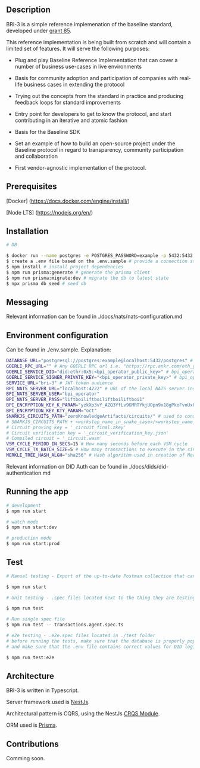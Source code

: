 ## Description

BRI-3 is a simple reference implemenation of the baseline standard, developed under [grant 85](https://github.com/eea-oasis/baseline-grants/issues/85).  


This reference implementation is being built from scratch and will contain a limited set of features. It will serve the following purposes:

 * Plug and play Baseline Reference Implementation that can cover a number of business use-cases in live environments

 * Basis for community adoption and participation of companies with real-life business cases in extending the protocol

 * Trying out the concepts from the standard in practice and producing feedback loops for standard improvements

 * Entry point for developers to get to know the protocol, and start contributing in an iterative and atomic fashion

 * Basis for the Baseline SDK

 * Set an example of how to build an open-source project under the Baseline protocol in regard to transparency, community participation and collaboration

 * First vendor-agnostic implementation of the protocol.

## Prerequisites

[Docker] (https://docs.docker.com/engine/install/)

[Node LTS] (https://nodejs.org/en/)

## Installation

```bash
# DB

$ docker run --name postgres -e POSTGRES_PASSWORD=example -p 5432:5432 -d postgres # start a postgres container
$ create a .env file based on the .env.sample # provide a connection string for the db instance
$ npm install # install project dependencies
$ npm run prisma:generate # generate the prisma client 
$ npm run prisma:migrate:dev # migrate the db to latest state
$ npx prisma db seed # seed db

```

## Messaging

Relevant information can be found in ./docs/nats/nats-configuration.md

## Environment configuration

Can be found in ./env.sample. Explanation: 

```bash
DATABASE_URL="postgresql://postgres:example@localhost:5432/postgres" # DB connection string
GOERLI_RPC_URL="" # Any GOERLI RPC url i.e. "https://rpc.ankr.com/eth_goerli". This is used to resolve dids
GOERLI_SERVICE_DID="did:ethr:0x5:<bpi_operator_public_key>" # bpi_operator_public_key = public key of the bpi operator that represents the issuer of the JWT token
GOERLI_SERVICE_SIGNER_PRIVATE_KEY="<bpi_operator_private_key>" # bpi_operator_private_key = private key of the bpi operator that is used to sign the issued JWT token
SERVICE_URL="bri-3" # JWT token audience
BPI_NATS_SERVER_URL="localhost:4222" # URL of the local NATS server instance used by the BPI
BPI_NATS_SERVER_USER="bpi_operator"
BPI_NATS_SERVER_PASS="liftboiliftboiliftboiliftboi1"
BPI_ENCRYPTION_KEY_K_PARAM="yzkXp3vY_AZQ3YfLv9GMRTYkjUOpn9x18gPkoFvoUxQ" # Encryption key params used by the BPI for Bpi Messages encryption at rest
BPI_ENCRYPTION_KEY_KTY_PARAM="oct"
SNARKJS_CIRCUITS_PATH="zeroKnowledgeArtifacts/circuits/" # used to construct the path to the circuit artifacts for a specific workstep by following this convention:
# SNARKJS_CIRCUITS_PATH + <workstep_name_in_snake_case>/<workstep_name_in_snake_case> + suffix for the artifact. Artifact suffixes:
# Circuit proving key = '_circuit_final.zkey'
# Circuit verification key = '_circuit_verification_key.json'
# Compiled circuit = '_circuit.wasm'
VSM_CYCLE_PERIOD_IN_SECS=15 # How many seconds before each VSM cycle
VSM_CYCLE_TX_BATCH_SIZE=5 # How many transactions to execute in the single VSM  cycle
MERKLE_TREE_HASH_ALGH="sha256" # Hash algorithm used in creation of Merkle Tree
```

Relevant information on DID Auth can be found in ./docs/dids/did-authentication.md

## Running the app

```bash
# development
$ npm run start

# watch mode
$ npm run start:dev

# production mode
$ npm run start:prod
```

## Test

```bash
# Manual testing - Export of the up-to-date Postman collection that can be used is located here: ./test/bri.postman_collection.json

$ npm run start
```

```bash
# Unit testing - .spec files located next to the thing they are testing

$ npm run test

# Run single spec file
$ npm run test -- transactions.agent.spec.ts
```


```bash
# e2e testing - .e2e.spec files located in ./test folder
# before running the tests, make sure that the database is properly populated with the seed.ts command (explained above)
# and make sure that the .env file contains correct values for DID login to work (as explained in the .env.sample)

$ npm run test:e2e
```

## Architecture

BRI-3 is written in Typescript.

Server framework used is [NestJs](https://nestjs.com/). 

Architectural pattern is CQRS, using the NestJs [CRQS Module](https://docs.nestjs.com/recipes/cqrs).

ORM used is [Prisma](https://www.prisma.io/).

## Contributions

Comming soon.
